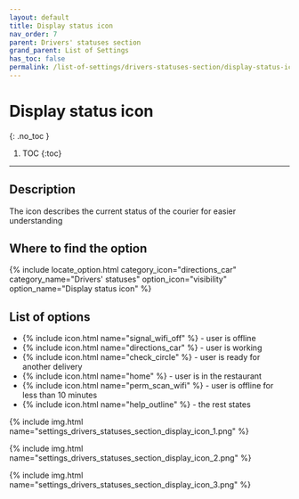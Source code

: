 ```yaml
---
layout: default
title: Display status icon
nav_order: 7
parent: Drivers' statuses section
grand_parent: List of Settings
has_toc: false
permalink: /list-of-settings/drivers-statuses-section/display-status-icon
---
```


# Display status icon
{: .no_toc }

1. TOC
{:toc}

---

## Description
The icon describes the current status of the courier for easier understanding

## Where to find the option
{% include locate_option.html category_icon="directions_car" category_name="Drivers' statuses" option_icon="visibility" option_name="Display status icon" %}

## List of options
- {% include icon.html name="signal_wifi_off" %} - user is offline
- {% include icon.html name="directions_car" %} - user is working
- {% include icon.html name="check_circle" %} - user is ready for another delivery
- {% include icon.html name="home" %} - user is in the restaurant
- {% include icon.html name="perm_scan_wifi" %} - user is offline for less than 10 minutes
- {% include icon.html name="help_outline" %} - the rest states


{% include img.html name="settings_drivers_statuses_section_display_icon_1.png" %}

{% include img.html name="settings_drivers_statuses_section_display_icon_2.png" %}

{% include img.html name="settings_drivers_statuses_section_display_icon_3.png" %}
